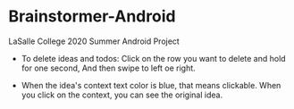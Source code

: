 # Brainstormer-Android
LaSalle College 2020 Summer Android Project

- To delete ideas and todos:
  Click on the row you want to delete and hold for one second, And then swipe to left oe right.
  
- When the idea's context text color is blue, that means clickable.
  When you click on the context, you can see the original idea.
